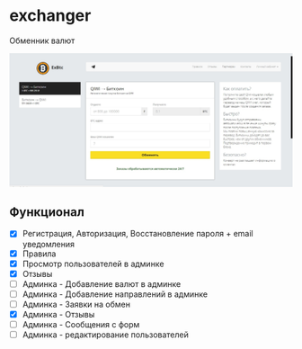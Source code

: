 # exchanger
Обменник валют

![preview](https://raw.githubusercontent.com/cyberpaste/exchanger/master/preview.jpg)

## Функционал
- [X] Регистрация, Авторизация, Восстановление пароля + email уведомления
- [X] Правила
- [X] Просмотр пользователей в админке
- [X] Отзывы
- [ ] Админка - Добавление валют в админке
- [ ] Админка - Добавление направлений в админке
- [ ] Админка - Заявки на обмен
- [X] Админка - Отзывы
- [ ] Админка - Сообщения с форм
- [ ] Админка - редактирование пользователей
